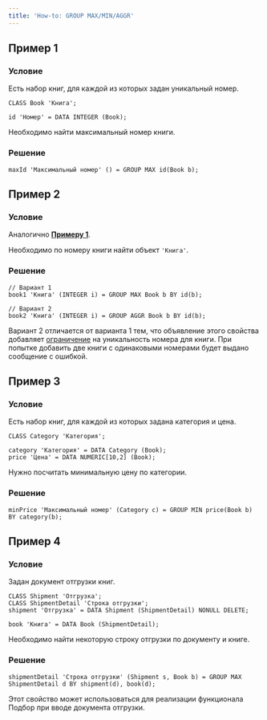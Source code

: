 ```yaml
---
title: 'How-to: GROUP MAX/MIN/AGGR'
---
```


## Пример 1

### Условие

Есть набор книг, для каждой из которых задан уникальный номер.

```lsf
CLASS Book 'Книга';

id 'Номер' = DATA INTEGER (Book);
```

Необходимо найти максимальный номер книги.

### Решение

```lsf
maxId 'Максимальный номер' () = GROUP MAX id(Book b);
```

## Пример 2

### Условие

Аналогично [**Примеру 1**](#пример-1).

Необходимо по номеру книги найти объект `'Книга'`.

### Решение

```lsf
// Вариант 1
book1 'Книга' (INTEGER i) = GROUP MAX Book b BY id(b);

// Вариант 2
book2 'Книга' (INTEGER i) = GROUP AGGR Book b BY id(b);
```

Вариант 2 отличается от варианта 1 тем, что объявление этого свойства добавляет [ограничение](Constraints.md) на уникальность номера для книги. При попытке добавить две книги с одинаковыми номерами будет выдано сообщение с ошибкой.

## Пример 3

### Условие

Есть набор книг, для каждой из которых задана категория и цена.

```lsf
CLASS Category 'Категория';

category 'Категория' = DATA Category (Book);
price 'Цена' = DATA NUMERIC[10,2] (Book);
```

Нужно посчитать минимальную цену по категории.

### Решение

```lsf
minPrice 'Максимальный номер' (Category c) = GROUP MIN price(Book b) BY category(b);
```

## Пример 4

### Условие

Задан документ отгрузки книг.

```lsf
CLASS Shipment 'Отгрузка';
CLASS ShipmentDetail 'Строка отгрузки';
shipment 'Отгрузка' = DATA Shipment (ShipmentDetail) NONULL DELETE;

book 'Книга' = DATA Book (ShipmentDetail);
```

Необходимо найти некоторую строку отгрузки по документу и книге.

### Решение

```lsf
shipmentDetail 'Строка отгрузки' (Shipment s, Book b) = GROUP MAX ShipmentDetail d BY shipment(d), book(d);
```

Этот свойство может использоваться для реализации функционала Подбор при вводе документа отгрузки.
